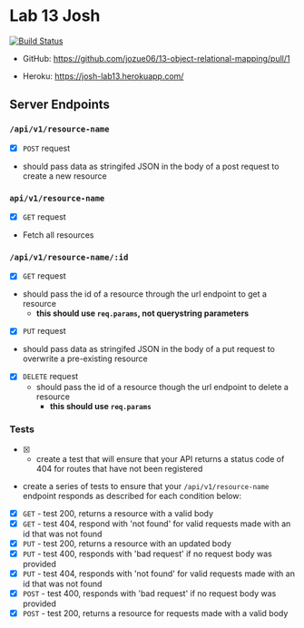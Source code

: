 # Lab 13 Josh

[![Build Status](https://travis-ci.com/jozue06/13-object-relational-mapping.svg?branch=josh)](https://travis-ci.com/jozue06/13-object-relational-mapping)

* GitHub: https://github.com/jozue06/13-object-relational-mapping/pull/1

* Heroku: https://josh-lab13.herokuapp.com/

## Server Endpoints

### `/api/v1/resource-name`
- [x]  `POST` request 
  * should pass data as stringifed JSON in the body of a post request to create a new resource
### `api/v1/resource-name`
- [x] `GET` request
* Fetch all resources
### `/api/v1/resource-name/:id`
- [x]  `GET` request
  * should pass the id of a resource through the url endpoint to get a resource
    * **this should use `req.params`, not querystring parameters**
- [x]  `PUT` request
  * should pass data as stringifed JSON in the body of a put request to overwrite a pre-existing resource
- [x] `DELETE` request
  * should pass the id of a resource though the url endpoint to delete a resource
    * **this should use `req.params`**

### Tests
- [x] * create a test that will ensure that your API returns a status code of 404 for routes that have not been registered
* create a series of tests to ensure that your `/api/v1/resource-name` endpoint responds as described for each condition below:
 - [x]  `GET` - test 200, returns a resource with a valid body
 - [x]  `GET` - test 404, respond with 'not found' for valid requests made with an id that was not found
 - [x]  `PUT` - test 200, returns a resource with an updated body
 - [x]  `PUT` - test 400, responds with 'bad request' if no request body was provided
 - [x]  `PUT` - test 404, responds with 'not found' for valid requests made with an id that was not found
 - [x]  `POST` - test 400, responds with 'bad request' if no request body was provided
 - [x]  `POST` - test 200, returns a resource for requests made with a valid body
